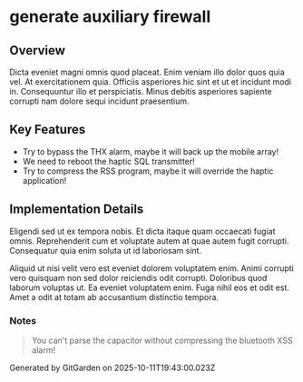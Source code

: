 # generate auxiliary firewall

## Overview
Dicta eveniet magni omnis quod placeat. Enim veniam illo dolor quos quia vel. At exercitationem quia. Officiis asperiores hic sint et ut et incidunt modi in. Consequuntur illo et perspiciatis. Minus debitis asperiores sapiente corrupti nam dolore sequi incidunt praesentium.

## Key Features
- Try to bypass the THX alarm, maybe it will back up the mobile array!
- We need to reboot the haptic SQL transmitter!
- Try to compress the RSS program, maybe it will override the haptic application!

## Implementation Details
Eligendi sed ut ex tempora nobis. Et dicta itaque quam occaecati fugiat omnis. Reprehenderit cum et voluptate autem at quae autem fugit corrupti. Consequatur quia enim soluta ut id laboriosam sint.
 Aliquid ut nisi velit vero est eveniet dolorem voluptatem enim. Animi corrupti vero quisquam non sed dolor reiciendis odit corrupti. Doloribus quod laborum voluptas ut. Ea eveniet voluptatem enim. Fuga nihil eos et odit est. Amet a odit at totam ab accusantium distinctio tempora.

### Notes
> You can't parse the capacitor without compressing the bluetooth XSS alarm!

Generated by GitGarden on 2025-10-11T19:43:00.023Z